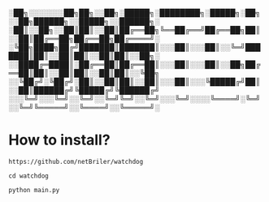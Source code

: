 ░██╗░░░░░░░██╗██╗░░██╗░█████╗░████████╗░█████╗░██╗░░██╗██████╗░░█████╗░░██████╗░
░██║░░██╗░░██║██║░░██║██╔══██╗╚══██╔══╝██╔══██╗██║░░██║██╔══██╗██╔══██╗██╔════╝░
░╚██╗████╗██╔╝███████║███████║░░░██║░░░██║░░╚═╝███████║██║░░██║██║░░██║██║░░██╗░
░░████╔═████║░██╔══██║██╔══██║░░░██║░░░██║░░██╗██╔══██║██║░░██║██║░░██║██║░░╚██╗
░░╚██╔╝░╚██╔╝░██║░░██║██║░░██║░░░██║░░░╚█████╔╝██║░░██║██████╔╝╚█████╔╝╚██████╔╝
░░░╚═╝░░░╚═╝░░╚═╝░░╚═╝╚═╝░░╚═╝░░░╚═╝░░░░╚════╝░╚═╝░░╚═╝╚═════╝░░╚════╝░░╚═════╝░

# How to install?
`https://github.com/netBriler/watchdog`

`cd watchdog`

`python main.py`

